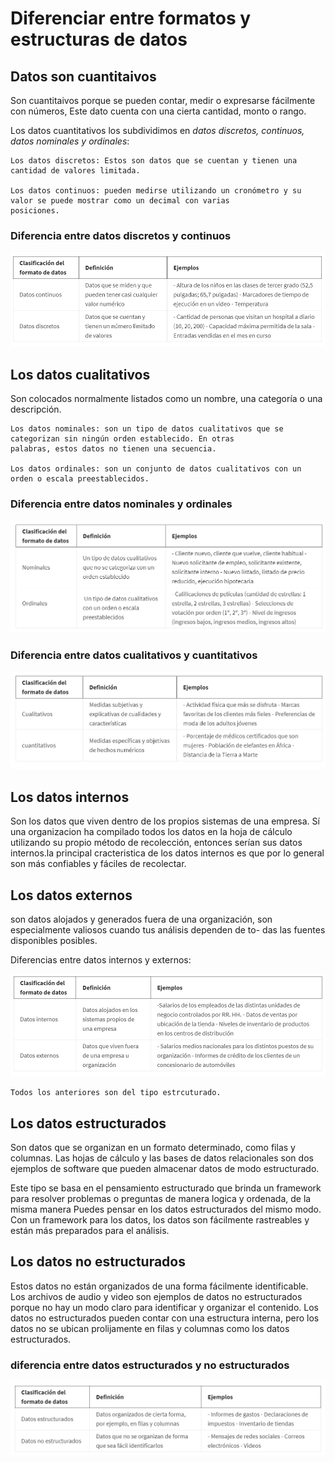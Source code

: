 # Diferenciar entre formatos y estructuras de datos

## Datos son cuantitaivos

Son cuantitaivos porque se pueden contar, medir o expresarse fácilmente con números, Este dato cuenta con una
cierta cantidad, monto o rango.

Los datos cuantitativos los subdividimos en *datos discretos, continuos, datos nominales y ordinales*:

    Los datos discretos: Estos son datos que se cuentan y tienen una cantidad de valores limitada.

    Los datos continuos: pueden medirse utilizando un cronómetro y su valor se puede mostrar como un decimal con varias
    posiciones.

### Diferencia entre datos discretos y continuos

![Alt text](image-3.png)

## Los datos cualitativos

Son colocados normalmente listados como un nombre, una categoría o una descripción.

    Los datos nominales: son un tipo de datos cualitativos que se categorizan sin ningún orden establecido. En otras
    palabras, estos datos no tienen una secuencia.
    
    Los datos ordinales: son un conjunto de datos cualitativos con un orden o escala preestablecidos.

### Diferencia entre datos nominales y ordinales

![Alt text](image-5.png)

### Diferencia entre datos cualitativos y cuantitativos

![Alt text](image-4.png)

## Los datos internos

Son los datos que viven dentro de los propios sistemas de una empresa. Sí una organizacion ha
compilado todos los datos en la hoja de cálculo utilizando su propio método de recolección, entonces serían sus datos
internos.la principal cracteristica de los datos internos es que por lo general son más confiables y fáciles de recolectar.

## Los datos externos

son datos alojados y generados fuera de una organización, son especialmente valiosos cuando tus análisis dependen de to-
das las fuentes disponibles posibles.

Diferencias entre datos internos y externos:

![Alt text](image-2.png)

    Todos los anteriores son del tipo estrcuturado.

## Los datos estructurados

Son datos que se organizan en un formato determinado, como filas y columnas. Las hojas de cálculo y las bases de datos
relacionales son dos ejemplos de software que pueden almacenar datos de modo estructurado.

Este tipo se basa en el pensamiento estructurado que brinda un framework para resolver problemas o preguntas de manera
logica y ordenada, de la misma manera Puedes pensar en los datos estructurados del mismo modo. Con un framework para los
datos, los datos son fácilmente rastreables y están más preparados para el análisis.

## Los datos no estructurados

Estos datos no están organizados de una forma fácilmente identificable. Los archivos de audio y video son ejemplos de datos no estructurados porque no hay un modo claro para identificar y organizar el contenido. Los datos no estructurados pueden
contar con una estructura interna, pero los datos no se ubican prolijamente en filas y columnas como los datos estructurados.

### diferencia entre datos estructurados y no estructurados

![Alt text](image-6.png)
